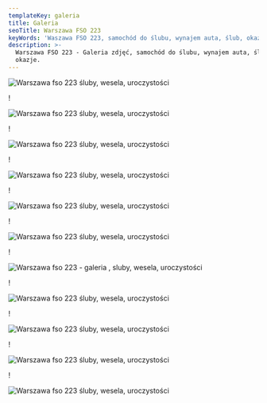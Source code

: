 ```yaml
---
templateKey: galeria
title: Galeria
seoTitle: Warszawa FSO 223
keyWords: 'Waszawa FSO 223, samochód do ślubu, wynajem auta, ślub, okazje.'
description: >-
  Warszawa FSO 223 - Galeria zdjęć, samochód do ślubu, wynajem auta, ślub,
  okazje.
---
```

![Warszawa fso 223 śluby, wesela, uroczystości ](/img/14542561_1063912277062251_3861276294457316761_o.jpg)

!

![Warszawa fso 223 śluby, wesela, uroczystości ](/img/16601787_1191616864291791_2600445322788074287_o.jpg)

!

![Warszawa fso 223 śluby, wesela, uroczystości ](/img/14500251_1063911927062286_5232329769105838631_o.jpg)

!

![Warszawa fso 223 śluby, wesela, uroczystości ](/img/14124333_1024031354383677_1368180529251787410_o.jpg)

!

![Warszawa fso 223 śluby, wesela, uroczystości ](/img/906104_846517152135099_3972786588435962890_o.jpg)

!

![Warszawa fso 223 śluby, wesela, uroczystości ](/img/12091465_841398735980274_178205088481506171_o.jpg)

!

![Warszawa fso 223 - galeria , sluby, wesela, uroczystości](/img/16487665_1191616884291789_4258802591952788921_o-1-.jpg)

!

![Warszawa fso 223 śluby, wesela, uroczystości ](/img/16825949_1209730442480433_6941375034448314847_o-1-.jpg)

!

![Warszawa fso 223 śluby, wesela, uroczystości ](/img/warszawa_slider.jpg)

!

![Warszawa fso 223 śluby, wesela, uroczystości ](/img/warszawa_slider2.jpg)

!

![Warszawa fso 223 śluby, wesela, uroczystości ](/img/warszawa_slider3.jpg)

